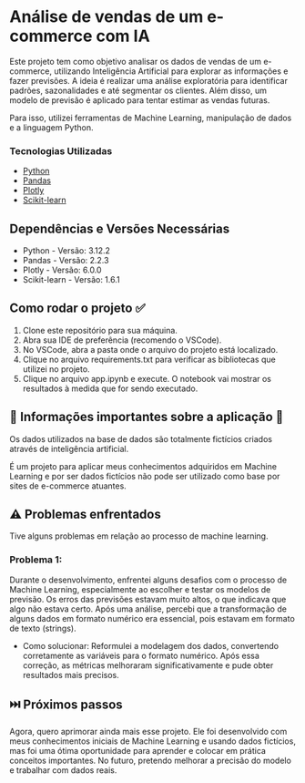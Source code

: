 # Análise de vendas de um e-commerce com IA

Este projeto tem como objetivo analisar os dados de vendas de um e-commerce, utilizando Inteligência Artificial para explorar as informações e fazer previsões. A ideia é realizar uma análise exploratória para identificar padrões, sazonalidades e até segmentar os clientes. Além disso, um modelo de previsão é aplicado para tentar estimar as vendas futuras.

Para isso, utilizei ferramentas de Machine Learning, manipulação de dados e a linguagem Python.


### Tecnologias Utilizadas

* [Python](https://www.python.org/)
* [Pandas](https://pandas.pydata.org/)
* [Plotly](https://plotly.com/python/)
* [Scikit-learn](https://scikit-learn.org/stable/)

## Dependências e Versões Necessárias

* Python - Versão: 3.12.2
* Pandas - Versão: 2.2.3
* Plotly - Versão: 6.0.0
* Scikit-learn - Versão: 1.6.1

## Como rodar o projeto ✅

1. Clone este repositório para sua máquina.
2. Abra sua IDE de preferência (recomendo o VSCode).
3. No VSCode, abra a pasta onde o arquivo do projeto está localizado.
4. Clique no arquivo requirements.txt para verificar as bibliotecas que utilizei no projeto.
5. Clique no arquivo app.ipynb e execute. O notebook vai mostrar os resultados à medida que for sendo executado.


## 📌 Informações importantes sobre a aplicação 📌

Os dados utilizados na base de dados são totalmente fictícios criados através de inteligência artificial.

É um projeto para aplicar meus conhecimentos adquiridos em Machine Learning e por ser dados fictícios não pode ser utilizado como base por sites de e-commerce atuantes.


## ⚠️ Problemas enfrentados

Tive alguns problemas em relação ao processo de machine learning. 

### Problema 1:
Durante o desenvolvimento, enfrentei alguns desafios com o processo de Machine Learning, especialmente ao escolher e testar os modelos de previsão. Os erros das previsões estavam muito altos, o que indicava que algo não estava certo. Após uma análise, percebi que a transformação de alguns dados em formato numérico era essencial, pois estavam em formato de texto (strings).

* Como solucionar: Reformulei a modelagem dos dados, convertendo corretamente as variáveis para o formato numérico. Após essa correção, as métricas melhoraram significativamente e pude obter resultados mais precisos.

## ⏭️ Próximos passos

Agora, quero aprimorar ainda mais esse projeto. Ele foi desenvolvido com meus conhecimentos iniciais de Machine Learning e usando dados fictícios, mas foi uma ótima oportunidade para aprender e colocar em prática conceitos importantes. No futuro, pretendo melhorar a precisão do modelo e trabalhar com dados reais.